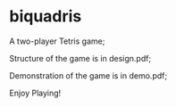 # biquadris
A two-player Tetris game;

Structure of the game is in design.pdf;

Demonstration of the game is in demo.pdf;

Enjoy Playing!
